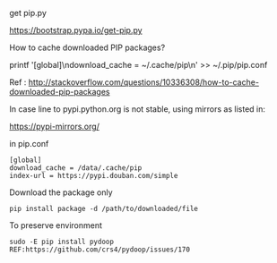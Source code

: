 get pip.py

https://bootstrap.pypa.io/get-pip.py

How to cache downloaded PIP packages? 

printf '[global]\ndownload_cache = ~/.cache/pip\n' >> ~/.pip/pip.conf

Ref : http://stackoverflow.com/questions/10336308/how-to-cache-downloaded-pip-packages


In case line to pypi.python.org is not stable, using mirrors as listed in:

https://pypi-mirrors.org/

in pip.conf

```
[global]
download_cache = /data/.cache/pip
index-url = https://pypi.douban.com/simple
```


Download the package only
```
pip install package -d /path/to/downloaded/file
```



To preserve environment

```
sudo -E pip install pydoop
REF:https://github.com/crs4/pydoop/issues/170
```
